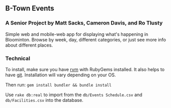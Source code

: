 ## B-Town Events

### A Senior Project by Matt Sacks, Cameron Davis, and Ro Tlusty

Simple web and mobile-web app for displaying what's happening in Bloominton. Browse by week, day, different categories, or just see more info about different places.

### Technical

To install, make sure you have [rvm](https://rvm.beginrescueend.com/) with RubyGems installed. It also helps to have [git](http://git-scm.com/). Installation will vary depending on your OS.  

Then run: `gem install bundler && bundle install`  

Use `rake db:real` to import from the `db/Events Schedule.csv` and `db/Facilities.csv` into the database.
